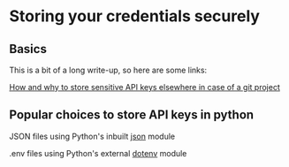 # Storing your credentials securely

## Basics

This is a bit of a long write-up, so here are some links:

[How and why to store sensitive API keys elsewhere in case of a git project](https://www.freecodecamp.org/news/how-to-securely-store-api-keys-4ff3ea19ebda/)

## Popular choices to store API keys in python

JSON files using Python's inbuilt [json](https://docs.python.org/3/library/json.html) module

.env files using Python's external [dotenv](https://pypi.org/project/python-dotenv/) module